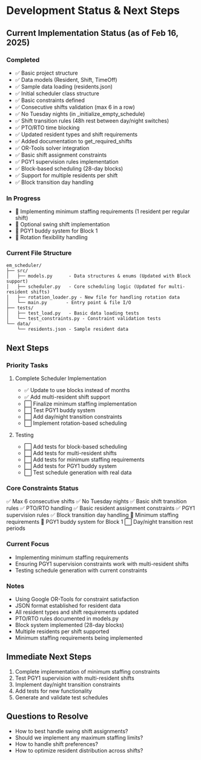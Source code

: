 # Development Status & Next Steps

## Current Implementation Status (as of Feb 16, 2025)

### Completed
- ✅ Basic project structure
- ✅ Data models (Resident, Shift, TimeOff)
- ✅ Sample data loading (residents.json)
- ✅ Initial scheduler class structure
- ✅ Basic constraints defined
- ✅ Consecutive shifts validation (max 6 in a row)
- ✅ No Tuesday nights (in _initialize_empty_schedule)
- ✅ Shift transition rules (48h rest between day/night switches)
- ✅ PTO/RTO time blocking
- ✅ Updated resident types and shift requirements
- ✅ Added documentation to get_required_shifts
- ✅ OR-Tools solver integration
- ✅ Basic shift assignment constraints
- ✅ PGY1 supervision rules implementation
- ✅ Block-based scheduling (28-day blocks)
- ✅ Support for multiple residents per shift
- ✅ Block transition day handling

### In Progress
- 🔄 Implementing minimum staffing requirements (1 resident per regular shift)
- 🔄 Optional swing shift implementation
- 🔄 PGY1 buddy system for Block 1
- 🔄 Rotation flexibility handling

### Current File Structure
```
em_scheduler/
├── src/
│   ├── models.py      - Data structures & enums (Updated with Block support)
│   ├── scheduler.py   - Core scheduling logic (Updated for multi-resident shifts)
│   ├── rotation_loader.py - New file for handling rotation data
│   └── main.py       - Entry point & file I/O
├── tests/
│   ├── test_load.py   - Basic data loading tests
│   └── test_constraints.py - Constraint validation tests
└── data/
    └── residents.json - Sample resident data
```

## Next Steps

### Priority Tasks
1. Complete Scheduler Implementation
   - ✅ Update to use blocks instead of months
   - ✅ Add multi-resident shift support
   - ⬜ Finalize minimum staffing implementation
   - ⬜ Test PGY1 buddy system
   - ⬜ Add day/night transition constraints
   - ⬜ Implement rotation-based scheduling

2. Testing
   - ⬜ Add tests for block-based scheduling
   - ⬜ Add tests for multi-resident shifts
   - ⬜ Add tests for minimum staffing requirements
   - ⬜ Add tests for PGY1 buddy system
   - ⬜ Test schedule generation with real data

### Core Constraints Status
✅ Max 6 consecutive shifts
✅ No Tuesday nights
✅ Basic shift transition rules
✅ PTO/RTO handling
✅ Basic resident assignment constraints
✅ PGY1 supervision rules
✅ Block transition day handling
🔄 Minimum staffing requirements
🔄 PGY1 buddy system for Block 1
⬜ Day/night transition rest periods

### Current Focus
- Implementing minimum staffing requirements
- Ensuring PGY1 supervision constraints work with multi-resident shifts
- Testing schedule generation with current constraints

### Notes
- Using Google OR-Tools for constraint satisfaction
- JSON format established for resident data
- All resident types and shift requirements updated
- PTO/RTO rules documented in models.py
- Block system implemented (28-day blocks)
- Multiple residents per shift supported
- Minimum staffing requirements being implemented

## Immediate Next Steps
1. Complete implementation of minimum staffing constraints
2. Test PGY1 supervision with multi-resident shifts
3. Implement day/night transition constraints
4. Add tests for new functionality
5. Generate and validate test schedules

## Questions to Resolve
- How to best handle swing shift assignments?
- Should we implement any maximum staffing limits?
- How to handle shift preferences?
- How to optimize resident distribution across shifts?